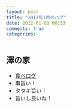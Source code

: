 ```yaml
---
layout: post
title: "2012年1月のハブ"
date: 2012-01-01 00:53
comments: true
categories: 
---
```

## 澤の家
  - [食べログ](http://r.tabelog.com/okinawa/A4701/A470102/47007566/)
  - 串旨い！
  - タタキ旨い！
  - 旨いし良いね！
